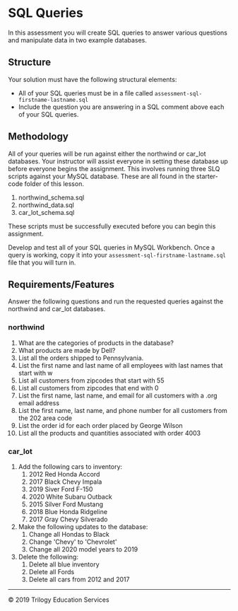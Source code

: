 # SQL Queries

In this assessment you will create SQL queries to answer various questions and manipulate data in two example databases.

## Structure
Your solution must have the following structural elements:

* All of your SQL queries must be in a file called ```assessment-sql-firstname-lastname.sql```
* Include the question you are answering in a SQL comment above each of your SQL queries.

## Methodology

All of your queries will be run against either the northwind or car_lot databases. Your instructor will assist everyone in setting these database up before everyone begins the assignment. This involves running three SLQ scripts against your MySQL database. These are all found in the starter-code folder of this lesson.

1. northwind_schema.sql
1. northwind_data.sql
1. car_lot_schema.sql

These scripts must be successfully executed before you can begin this assignment.

Develop and test all of your SQL queries in MySQL Workbench. Once a query is working, copy it into your ```assessment-sql-firstname-lastname.sql``` file that you will turn in.

## Requirements/Features
Answer the following questions and run the requested queries against the northwind and car_lot databases.

### northwind

1. What are the categories of products in the database?
1. What products are made by Dell?
1. List all the orders shipped to Pennsylvania.
1. List the first name and last name of all employees with last names that start with w
1. List all customers from zipcodes that start with 55
1. List all customers from zipcodes that end with 0
1. List the first name, last name, and email for all customers with a .org email address
1. List the first name, last name, and phone number for all customers from the 202 area code
1. List the order id for each order placed by George Wilson
1. List all the products and quantities associated with order 4003

### car_lot

1. Add the following cars to inventory:
    1. 2012 Red Honda Accord
    1. 2017 Black Chevy Impala
    1. 2019 Siver Ford F-150
    1. 2020 White Subaru Outback
    1. 2015 Silver Ford Mustang
    1. 2018 Blue Honda Ridgeline
    1. 2017 Gray Chevy Silverado
1. Make the following updates to the database:
    1. Change all Hondas to Black
    1. Change 'Chevy' to 'Chevrolet'
    1. Change all 2020 model years to 2019
1. Delete the following:
    1. Delete all blue inventory
    1. Delete all Fords
    1. Delete all cars from 2012 and 2017

---

© 2019 Trilogy Education Services





